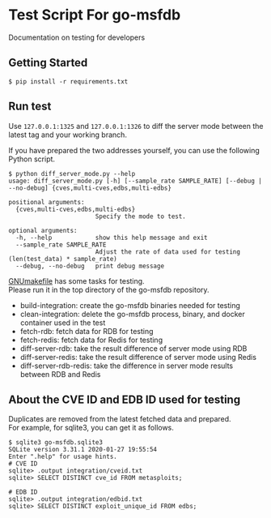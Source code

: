 # Test Script For go-msfdb
Documentation on testing for developers

## Getting Started
```terminal
$ pip install -r requirements.txt
```

## Run test
Use `127.0.0.1:1325` and `127.0.0.1:1326` to diff the server mode between the latest tag and your working branch.

If you have prepared the two addresses yourself, you can use the following Python script.
```terminal
$ python diff_server_mode.py --help
usage: diff_server_mode.py [-h] [--sample_rate SAMPLE_RATE] [--debug | --no-debug] {cves,multi-cves,edbs,multi-edbs}

positional arguments:
  {cves,multi-cves,edbs,multi-edbs}
                        Specify the mode to test.

optional arguments:
  -h, --help            show this help message and exit
  --sample_rate SAMPLE_RATE
                        Adjust the rate of data used for testing (len(test_data) * sample_rate)
  --debug, --no-debug   print debug message
```

[GNUmakefile](../GNUmakefile) has some tasks for testing.  
Please run it in the top directory of the go-msfdb repository.

- build-integration: create the go-msfdb binaries needed for testing
- clean-integration: delete the go-msfdb process, binary, and docker container used in the test
- fetch-rdb: fetch data for RDB for testing
- fetch-redis: fetch data for Redis for testing
- diff-server-rdb: take the result difference of server mode using RDB
- diff-server-redis: take the result difference of server mode using Redis
- diff-server-rdb-redis: take the difference in server mode results between RDB and Redis

## About the CVE ID and EDB ID used for testing
Duplicates are removed from the latest fetched data and prepared.  
For example, for sqlite3, you can get it as follows.  
```terminal
$ sqlite3 go-msfdb.sqlite3
SQLite version 3.31.1 2020-01-27 19:55:54
Enter ".help" for usage hints.
# CVE ID
sqlite> .output integration/cveid.txt
sqlite> SELECT DISTINCT cve_id FROM metasploits;

# EDB ID
sqlite> .output integration/edbid.txt
sqlite> SELECT DISTINCT exploit_unique_id FROM edbs;
```
